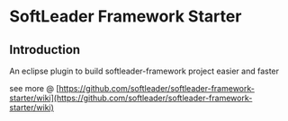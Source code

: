 # SoftLeader Framework Starter

## Introduction

An eclipse plugin to build softleader-framework project easier and faster

see more @ [https://github.com/softleader/softleader-framework-starter/wiki](https://github.com/softleader/softleader-framework-starter/wiki)
